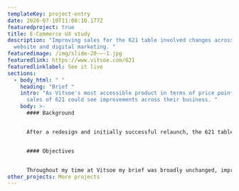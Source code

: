 ```yaml
---
templateKey: project-entry
date: 2020-07-10T11:08:10.177Z
featuredproject: true
title: E-Commerce UX study
description: "Improving sales for the 621 table involved changes across the the
  website and digital marketing. "
featuredimage: /img/slide-20-–-1.jpg
featuredlink: https://www.vitsoe.com/621
featuredlinklabel: See it live
sections:
  - body_html: " "
    heading: "Brief "
    intro: "As Vitsoe's most accessible product in terms of price point, improving
      sales of 621 could see improvements across their business. "
    body: >-
      #### Background


      After a redesign and initially successful relaunch, the 621 table had been plagued by supply and stock issues throughout 2018. Sales in shops were being maintained, since it was a lower priced item (comparative to their other products), whilst online orders were dropping away.


      #### Objectives


      Throughout my time at Vitsoe my brief was broadly unchanged, improving online sales. The 621 table was the first product I was asked to look at. This meant the UX process I went through here was the most comprehensive, and would inform my later work on their other products.
other_projects: More projects
---
```

